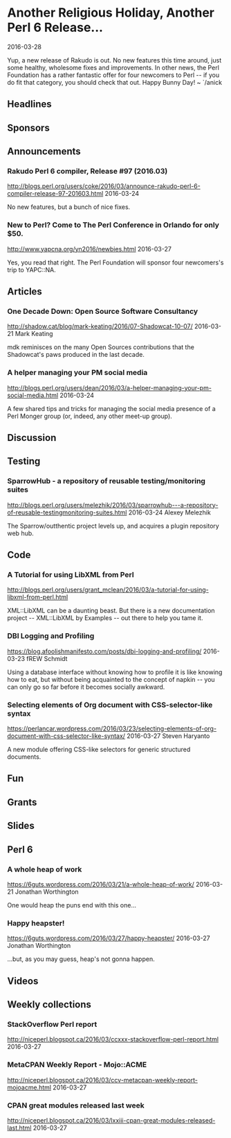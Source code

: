 # Another Religious Holiday, Another Perl 6 Release...
2016-03-28

Yup, a new release of Rakudo is out. No new features this time around, just
some healthy, wholesome fixes and improvements. In other news, the Perl
Foundation has a rather fantastic offer for four newcomers to Perl -- if you
do fit that category, you should check that out. Happy Bunny Day! ~ `/anick

## Headlines

## Sponsors

## Announcements

### Rakudo Perl 6 compiler, Release #97 (2016.03)
http://blogs.perl.org/users/coke/2016/03/announce-rakudo-perl-6-compiler-release-97-201603.html
2016-03-24

No new features, but a bunch of nice fixes.

### New to Perl? Come to The Perl Conference in Orlando for only $50.
http://www.yapcna.org/yn2016/newbies.html
2016-03-27

Yes, you read that right. The Perl Foundation will sponsor four newcomers's
trip to YAPC::NA. 

## Articles

###  One Decade Down: Open Source Software Consultancy
http://shadow.cat/blog/mark-keating/2016/07-Shadowcat-10-07/
2016-03-21
Mark Keating

mdk reminisces on the many Open Sources contributions that the Shadowcat's
paws produced in the last decade.

### A helper managing your PM social media
http://blogs.perl.org/users/dean/2016/03/a-helper-managing-your-pm-social-media.html
2016-03-24

A few shared tips and tricks for managing the social media presence of a Perl
Monger group (or, indeed, any other meet-up group).


## Discussion


## Testing

### SparrowHub - a repository of reusable testing/monitoring suites
http://blogs.perl.org/users/melezhik/2016/03/sparrowhub---a-repository-of-reusable-testingmonitoring-suites.html
2016-03-24
Alexey Melezhik

The Sparrow/outthentic project levels up, and acquires a plugin repository web
hub.

## Code

### A Tutorial for using LibXML from Perl
http://blogs.perl.org/users/grant_mclean/2016/03/a-tutorial-for-using-libxml-from-perl.html

XML::LibXML can be a daunting beast. But there is a new documentation project
-- XML::LibXML by Examples -- out there to help you tame it.

### DBI Logging and Profiling
https://blog.afoolishmanifesto.com/posts/dbi-logging-and-profiling/
2016-03-23
fREW Schmidt

Using a database interface without knowing how to profile it is like knowing
how to eat, but without being acquainted to the concept of napkin -- you can
only go so far before it becomes socially awkward.

### Selecting elements of Org document with CSS-selector-like syntax
https://perlancar.wordpress.com/2016/03/23/selecting-elements-of-org-document-with-css-selector-like-syntax/
2016-03-27
Steven Haryanto

A new module offering CSS-like selectors for generic structured documents.

## Fun

## Grants

## Slides

## Perl 6

###  A whole heap of work
https://6guts.wordpress.com/2016/03/21/a-whole-heap-of-work/
2016-03-21
Jonathan Worthington

One would heap the puns end with this one...


### Happy heapster!
https://6guts.wordpress.com/2016/03/27/happy-heapster/
2016-03-27
Jonathan Worthington

...but, as you may guess, heap's not gonna happen.

## Videos

## Weekly collections

### StackOverflow Perl report
http://niceperl.blogspot.ca/2016/03/ccxxx-stackoverflow-perl-report.html
2016-03-27


### MetaCPAN Weekly Report - Mojo::ACME
http://niceperl.blogspot.ca/2016/03/ccv-metacpan-weekly-report-mojoacme.html
2016-03-27


### CPAN great modules released last week
http://niceperl.blogspot.ca/2016/03/lxxiii-cpan-great-modules-released-last.html
2016-03-27











 

